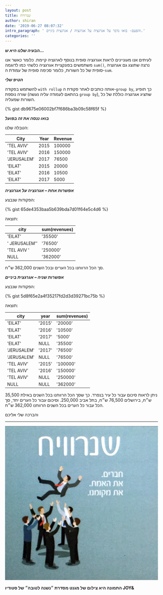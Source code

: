 ```yaml
---
layout: post
title: שנרוויח
author: shiran
date: '2019-06-27 08:07:32'
intro_paragraph: ' והפעם- בואו נדבר על אגרגציה על אגרגציה / אגרגצית ביניים.'
categories: ''
---
```

***הבעיה שלנו היא ש...***

לעיתים אנו מעוניינים לראות אגרגציה סופית בנוסף לארגציה קיימת. כלומר כאשר אנו משתמשים בפונקציית אגרגציה כלשהי כמו לדוגמה ```sum()```, נרצה שתוצג גם אגרגציה סופית של כל השורות, כלומר סכימה סופית של עמודת ה-```sum```.

***הטיפ שלי***

להשתמש בפקודה ```with rollup``` אותה כותבים לאחר פקודת ה-```group by```, כך תופיע שורה נוספת (בהתאם לעמודה עליה נעשה ```group by```), שתציג אגרגציה כוללת של כל השורות שמעליה. 

{% gist db9675e06002bf7f686ba3b09c58f65f %}

***בואו ננסה את זה בפועל***

הטבלה שלנו:

| City  | Year  |  Revenue |
|---|---|---|
| 'TEL AVIV'  | 2015  | 100000  |
|  'TEL AVIV'  | 2016  |  150000 |
| 'JERUSALEM'  | 2017  | 76500  |
|  'EILAT' | 2015  |  20000 |
|  'EILAT' |  2016 | 10500  |
|  'EILAT' | 2017  | 5000  |


***אפשרות אחת – אגרגציה על אגרגציה***

הפקודות שנבצע:

{% gist 65de4353baa5b639bda7d01f64e5c4d6 %}

תוצאה:

| city  | sum(revenues)|
|---|---|
|'EILAT' | '35500'|
|' JERUSALEM'' | '76500'| 
|'TEL AVIV ' | '250000'| 
| NULL | '362000'| 


סך הכל הרווחנו בכל הערים ובכל השנים 362,000 ש״ח.

***אפשרות שניה – אגרגצית ביניים***

הפקודות שנבצע:

{% gist 5d8f65e2a4f35217fd2d3d39271bc75b %}

תוצאה:

| city  | year  |  sum(revenues) |
|---|---|---|
|'EILAT'|'2015'|'20000'|
|'EILAT'|'2016'|'10500'|
|'EILAT'|'2017'|'5000'|
|'EILAT'|NULL|'35500'|
|'JERUSALEM'|'2017'|'76500'|
|'JERUSALEM'|NULL|'76500'|
|'TEL AVIV'|'2015'|'100000'|
|'TEL AVIV'|'2016'|'150000'|
|'TEL AVIV'|NULL|'250000'|
|NULL|NULL|'362000'|


ניתן לראות סיכום עבור כל עיר בנפרד. כך שסך הכל הרווחנו בכל השנים 
באילת 35,500 ש״ח, בירושלים 76,500 ש״ח, בתל אביב 250,000. 
וסיכום עבור כל הערים יחד, סך הכל עבור כל הערים בכל השנים הרווחנו 362,000 ש״ח.
 
והברכה שלי אליכם


****

![](/assets/img/uploads/שנרוויח.jpg)

**התמונה היא צילום של מגנט מסדרת ״נשנה לטובה״ של סטודיו JOY&**


